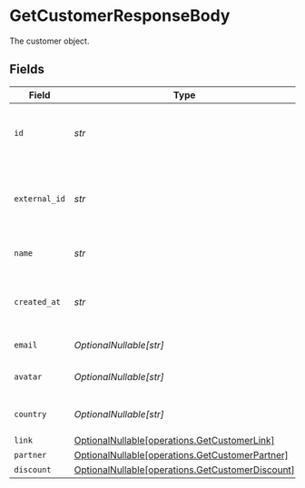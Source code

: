 # GetCustomerResponseBody

The customer object.


## Fields

| Field                                                                                              | Type                                                                                               | Required                                                                                           | Description                                                                                        |
| -------------------------------------------------------------------------------------------------- | -------------------------------------------------------------------------------------------------- | -------------------------------------------------------------------------------------------------- | -------------------------------------------------------------------------------------------------- |
| `id`                                                                                               | *str*                                                                                              | :heavy_check_mark:                                                                                 | The unique identifier of the customer in Dub.                                                      |
| `external_id`                                                                                      | *str*                                                                                              | :heavy_check_mark:                                                                                 | Unique identifier for the customer in the client's app.                                            |
| `name`                                                                                             | *str*                                                                                              | :heavy_check_mark:                                                                                 | Name of the customer.                                                                              |
| `created_at`                                                                                       | *str*                                                                                              | :heavy_check_mark:                                                                                 | The date the customer was created.                                                                 |
| `email`                                                                                            | *OptionalNullable[str]*                                                                            | :heavy_minus_sign:                                                                                 | Email of the customer.                                                                             |
| `avatar`                                                                                           | *OptionalNullable[str]*                                                                            | :heavy_minus_sign:                                                                                 | Avatar URL of the customer.                                                                        |
| `country`                                                                                          | *OptionalNullable[str]*                                                                            | :heavy_minus_sign:                                                                                 | Country of the customer.                                                                           |
| `link`                                                                                             | [OptionalNullable[operations.GetCustomerLink]](../../models/operations/getcustomerlink.md)         | :heavy_minus_sign:                                                                                 | N/A                                                                                                |
| `partner`                                                                                          | [OptionalNullable[operations.GetCustomerPartner]](../../models/operations/getcustomerpartner.md)   | :heavy_minus_sign:                                                                                 | N/A                                                                                                |
| `discount`                                                                                         | [OptionalNullable[operations.GetCustomerDiscount]](../../models/operations/getcustomerdiscount.md) | :heavy_minus_sign:                                                                                 | N/A                                                                                                |